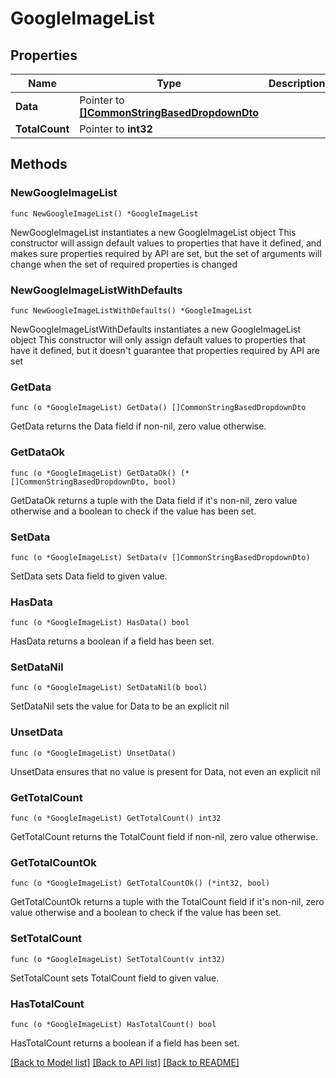# GoogleImageList

## Properties

Name | Type | Description | Notes
------------ | ------------- | ------------- | -------------
**Data** | Pointer to [**[]CommonStringBasedDropdownDto**](CommonStringBasedDropdownDto.md) |  | [optional] 
**TotalCount** | Pointer to **int32** |  | [optional] 

## Methods

### NewGoogleImageList

`func NewGoogleImageList() *GoogleImageList`

NewGoogleImageList instantiates a new GoogleImageList object
This constructor will assign default values to properties that have it defined,
and makes sure properties required by API are set, but the set of arguments
will change when the set of required properties is changed

### NewGoogleImageListWithDefaults

`func NewGoogleImageListWithDefaults() *GoogleImageList`

NewGoogleImageListWithDefaults instantiates a new GoogleImageList object
This constructor will only assign default values to properties that have it defined,
but it doesn't guarantee that properties required by API are set

### GetData

`func (o *GoogleImageList) GetData() []CommonStringBasedDropdownDto`

GetData returns the Data field if non-nil, zero value otherwise.

### GetDataOk

`func (o *GoogleImageList) GetDataOk() (*[]CommonStringBasedDropdownDto, bool)`

GetDataOk returns a tuple with the Data field if it's non-nil, zero value otherwise
and a boolean to check if the value has been set.

### SetData

`func (o *GoogleImageList) SetData(v []CommonStringBasedDropdownDto)`

SetData sets Data field to given value.

### HasData

`func (o *GoogleImageList) HasData() bool`

HasData returns a boolean if a field has been set.

### SetDataNil

`func (o *GoogleImageList) SetDataNil(b bool)`

 SetDataNil sets the value for Data to be an explicit nil

### UnsetData
`func (o *GoogleImageList) UnsetData()`

UnsetData ensures that no value is present for Data, not even an explicit nil
### GetTotalCount

`func (o *GoogleImageList) GetTotalCount() int32`

GetTotalCount returns the TotalCount field if non-nil, zero value otherwise.

### GetTotalCountOk

`func (o *GoogleImageList) GetTotalCountOk() (*int32, bool)`

GetTotalCountOk returns a tuple with the TotalCount field if it's non-nil, zero value otherwise
and a boolean to check if the value has been set.

### SetTotalCount

`func (o *GoogleImageList) SetTotalCount(v int32)`

SetTotalCount sets TotalCount field to given value.

### HasTotalCount

`func (o *GoogleImageList) HasTotalCount() bool`

HasTotalCount returns a boolean if a field has been set.


[[Back to Model list]](../README.md#documentation-for-models) [[Back to API list]](../README.md#documentation-for-api-endpoints) [[Back to README]](../README.md)


